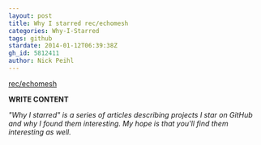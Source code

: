 ```yaml
---
layout: post
title: Why I starred rec/echomesh
categories: Why-I-Starred
tags: github
stardate: 2014-01-12T06:39:38Z
gh_id: 5812411
author: Nick Peihl
---
```


[rec/echomesh](star.repo.html_url)

**WRITE CONTENT**

*"Why I starred" is a series of articles describing projects I star on GitHub and why I found them interesting. My hope is that you'll find them interesting as well.*

